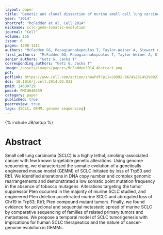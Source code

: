 ```yaml
---
layout: paper
title: "Genetic and clonal dissection of murine small cell lung carcinoma progression by genome sequencing"
year: "2014"
shortref: "McFadden et al. Cell 2014"
nickname: sclc-gemm-somatic-evolution
journal: "Cell"
volume: 156
issue: 6
pages: 1298-1311
authors: "McFadden DG, Papagiannakopoulos T, Taylor-Weiner A, Stewart C, Carter SL, Cibulskis K, Bhutkar A, McKenna A, Dooley A, Vernon A, Sougnez C, Malstrom S, Heimann M, Park J, Chen F, Farago AF, Dayton T, Shefler E, Gabriel S, Getz G, Jacks T"
first_authors:  "McFadden DG, Papagiannakopoulos T, Taylor-Weiner A, Stewart C, Carter SL"
senior_authors: "Getz G, Jacks T"
corresponding_authors: "Getz G, Jacks T"
image: /assets/images/papers/McFadden2014_Abstract.png
pdf:
pdflink: https://www.cell.com/action/showPdf?pii=S0092-8674%2814%2900230-X
doi: 10.1016/j.cell.2014.02.031
pmid: 24630729
pmcid: PMC4040459
category: paper
published: true
peerreview: true
tags: [SCLC, GEMM, genome sequencing]
---
```

{% include JB/setup %}

# Abstract

Small cell lung carcinoma (SCLC) is a highly lethal, smoking-associated cancer with few known targetable genetic alterations. Using genome sequencing, we characterized the somatic evolution of a genetically engineered mouse model (GEMM) of SCLC initiated by loss of Trp53 and Rb1. We identified alterations in DNA copy number and complex genomic rearrangements and demonstrated a low somatic point mutation frequency in the absence of tobacco mutagens. Alterations targeting the tumor suppressor Pten occurred in the majority of murine SCLC studied, and engineered Pten deletion accelerated murine SCLC and abrogated loss of Chr19 in Trp53; Rb1; Pten compound mutant tumors. Finally, we found evidence for polyclonal and sequential metastatic spread of murine SCLC by comparative sequencing of families of related primary tumors and metastases. We propose a temporal model of SCLC tumorigenesis with implications for human SCLC therapeutics and the nature of cancer-genome evolution in GEMMs.
